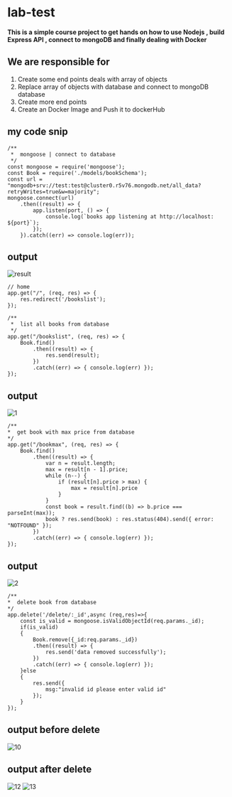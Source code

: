 # lab-test
**This is a simple course project  to get hands on how to use Nodejs , build Express API , connect to mongoDB  and finally dealing with Docker**
## We are responsible for 
1. Create some end points deals with array of objects
2. Replace array of objects with database and connect to mongoDB database
3. Create more  end points
4. Create an Docker Image and Push it to dockerHub

## my code snip
```
/**
 *  mongoose | connect to database
 */
const mongoose = require('mongoose');
const Book = require('./models/bookSchema');
const url = "mongodb+srv://test:test@cluster0.r5v76.mongodb.net/all_data?retryWrites=true&w=majority";
mongoose.connect(url)
    .then((result) => {
        app.listen(port, () => {
            console.log(`books app listening at http://localhost: ${port}`);
        });
    }).catch((err) => console.log(err));
```
## output
![result](https://user-images.githubusercontent.com/47748059/165385743-f5217d58-66c6-4707-8aed-2c35e2b71c3a.PNG)

```
// home
app.get("/", (req, res) => {
    res.redirect('/bookslist');
});

/**
 *  list all books from database
 */
app.get("/bookslist", (req, res) => {
    Book.find()
        .then((result) => {
            res.send(result);
        })
        .catch((err) => { console.log(err) });
});
```
## output
![1](https://user-images.githubusercontent.com/47748059/165385874-a2dfd5cc-5ebe-4da5-b781-79739fdefd3c.PNG)

```
/**
*  get book with max price from database
*/
app.get("/bookmax", (req, res) => {
    Book.find()
        .then((result) => {
            var n = result.length;
            max = result[n - 1].price;
            while (n--) {
                if (result[n].price > max) {
                    max = result[n].price
                }
            }
            const book = result.find((b) => b.price === parseInt(max));
            book ? res.send(book) : res.status(404).send({ error: "NOTFOUND" });
        })
        .catch((err) => { console.log(err) });
});
```
## output
![2](https://user-images.githubusercontent.com/47748059/165386154-8ebf3aa0-01a5-4a42-93bf-d876800cce14.PNG)

```
/**
*  delete book from database
*/
app.delete('/delete/:_id',async (req,res)=>{
    const is_valid = mongoose.isValidObjectId(req.params._id);
    if(is_valid)
    {
        Book.remove({_id:req.params._id})
        .then((result) => {
            res.send('data removed successfully');
        })
        .catch((err) => { console.log(err) });
    }else
    {
        res.send({
            msg:"invalid id please enter valid id"
        });
    }
});
```
## output before delete
![10](https://user-images.githubusercontent.com/47748059/165483928-cea7467f-316a-42b4-a1c6-a0f335be156c.PNG)
## output after delete
![12](https://user-images.githubusercontent.com/47748059/165484017-e238c981-38c8-4dac-bc75-52a33918b00d.PNG)
![13](https://user-images.githubusercontent.com/47748059/165484042-e612938a-de62-49e1-bbb6-f8fa673a5f95.PNG)


